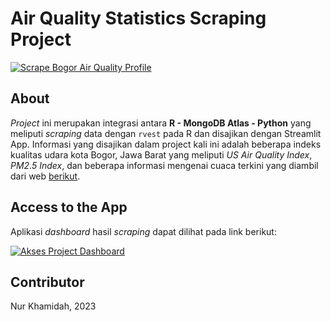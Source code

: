 # Air Quality Statistics Scraping Project
[![Scrape Bogor Air Quality Profile](https://github.com/nurkhamidah/airqualityscraping/actions/workflows/airquality-scrape.yml/badge.svg)](https://github.com/nurkhamidah/airqualityscraping/actions/workflows/airquality-scrape.yml)

## About

*Project* ini merupakan integrasi antara **R - MongoDB Atlas - Python** yang meliputi *scraping* data dengan `rvest` pada R dan disajikan dengan Streamlit App. Informasi yang disajikan dalam project kali ini adalah beberapa indeks kualitas udara kota Bogor, Jawa Barat yang meliputi *US Air Quality Index*, *PM2.5 Index*, dan beberapa informasi mengenai cuaca terkini yang diambil dari web [berikut](https://www.iqair.com/indonesia/west-java/bogor).

## Access to the App

Aplikasi *dashboard* hasil *scraping* dapat dilihat pada link berikut:

[![Akses Project Dashboard]](https://ipb.link/airquality-mida)

[Akses Project Dashboard]: https://img.shields.io/badge/Akses_Project_Dashboard-37a779?style=for-the-badge

## Contributor

Nur Khamidah, 2023
